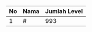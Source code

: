 | No | Nama            | Jumlah Level |
|----|-----------------|--------------|
| 1  | #    |    993        |
